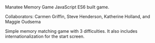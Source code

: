 Manatee Memory Game JavaScript ES6 built game.

Collaborators: Carmen Griffin, Steve Henderson, Katherine Holland, and Maggie Oudsema

Simple memory matching game with 3 difficulties. It also includes internationalization for the start screen. 
